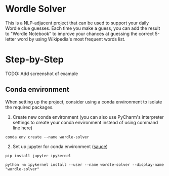 # Wordle Solver

This is a NLP-adjacent project that can be used to support your daily Wordle clue guesses.  Each time you make a guess, you can add the result to "Wordle Notebook" to improve your chances at guessing the correct 5-letter word by using Wikipedia's most frequent words list.



# Step-by-Step

TODO: Add screenshot of example

## Conda environment

When setting up the project, consider using a conda environment to isolate the required packages.

1. Create new conda environment (you can also use PyCharm's interpreter settings to create your conda environment instead of using command line here)
```
conda env create --name wordle-solver
```
2. Set up jupyter for conda environment ([sauce](https://stackoverflow.com/questions/39604271/conda-environments-not-showing-up-in-jupyter-notebook))
```
pip install jupyter ipykernel
```
```
python -m ipykernel install --user --name wordle-solver --display-name "wordle-solver"
```
